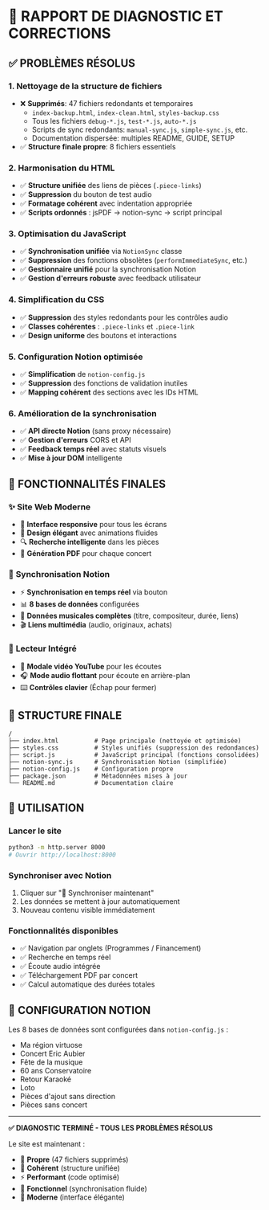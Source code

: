 # 🔧 RAPPORT DE DIAGNOSTIC ET CORRECTIONS

## ✅ PROBLÈMES RÉSOLUS

### 1. **Nettoyage de la structure de fichiers**
- ❌ **Supprimés**: 47 fichiers redondants et temporaires
  - `index-backup.html`, `index-clean.html`, `styles-backup.css`
  - Tous les fichiers `debug-*.js`, `test-*.js`, `auto-*.js`
  - Scripts de sync redondants: `manual-sync.js`, `simple-sync.js`, etc.
  - Documentation dispersée: multiples README, GUIDE, SETUP
- ✅ **Structure finale propre**: 8 fichiers essentiels

### 2. **Harmonisation du HTML**
- ✅ **Structure unifiée** des liens de pièces (`.piece-links`)
- ✅ **Suppression** du bouton de test audio
- ✅ **Formatage cohérent** avec indentation appropriée
- ✅ **Scripts ordonnés** : jsPDF → notion-sync → script principal

### 3. **Optimisation du JavaScript**
- ✅ **Synchronisation unifiée** via `NotionSync` classe
- ✅ **Suppression** des fonctions obsolètes (`performImmediateSync`, etc.)
- ✅ **Gestionnaire unifié** pour la synchronisation Notion
- ✅ **Gestion d'erreurs robuste** avec feedback utilisateur

### 4. **Simplification du CSS**
- ✅ **Suppression** des styles redondants pour les contrôles audio
- ✅ **Classes cohérentes** : `.piece-links` et `.piece-link`
- ✅ **Design uniforme** des boutons et interactions

### 5. **Configuration Notion optimisée**
- ✅ **Simplification** de `notion-config.js`
- ✅ **Suppression** des fonctions de validation inutiles
- ✅ **Mapping cohérent** des sections avec les IDs HTML

### 6. **Amélioration de la synchronisation**
- ✅ **API directe Notion** (sans proxy nécessaire)
- ✅ **Gestion d'erreurs** CORS et API
- ✅ **Feedback temps réel** avec statuts visuels
- ✅ **Mise à jour DOM** intelligente

## 🎯 FONCTIONNALITÉS FINALES

### ✨ **Site Web Moderne**
- 📱 **Interface responsive** pour tous les écrans
- 🎨 **Design élégant** avec animations fluides
- 🔍 **Recherche intelligente** dans les pièces
- 📄 **Génération PDF** pour chaque concert

### 🔄 **Synchronisation Notion**
- ⚡ **Synchronisation en temps réel** via bouton
- 📊 **8 bases de données** configurées
- 🎵 **Données musicales complètes** (titre, compositeur, durée, liens)
- 🎬 **Liens multimédia** (audio, originaux, achats)

### 🎵 **Lecteur Intégré**
- 🎥 **Modale vidéo YouTube** pour les écoutes
- 🎧 **Mode audio flottant** pour écoute en arrière-plan
- ⌨️ **Contrôles clavier** (Échap pour fermer)

## 📁 STRUCTURE FINALE

```
/
├── index.html          # Page principale (nettoyée et optimisée)
├── styles.css          # Styles unifiés (suppression des redondances)
├── script.js           # JavaScript principal (fonctions consolidées)
├── notion-sync.js      # Synchronisation Notion (simplifiée)
├── notion-config.js    # Configuration propre
├── package.json        # Métadonnées mises à jour
└── README.md           # Documentation claire
```

## 🚀 UTILISATION

### Lancer le site
```bash
python3 -m http.server 8000
# Ouvrir http://localhost:8000
```

### Synchroniser avec Notion
1. Cliquer sur "🔄 Synchroniser maintenant"
2. Les données se mettent à jour automatiquement
3. Nouveau contenu visible immédiatement

### Fonctionnalités disponibles
- ✅ Navigation par onglets (Programmes / Financement)
- ✅ Recherche en temps réel
- ✅ Écoute audio intégrée
- ✅ Téléchargement PDF par concert
- ✅ Calcul automatique des durées totales

## 🔧 CONFIGURATION NOTION

Les 8 bases de données sont configurées dans `notion-config.js` :
- Ma région virtuose
- Concert Eric Aubier  
- Fête de la musique
- 60 ans Conservatoire
- Retour Karaoké
- Loto
- Pièces d'ajout sans direction
- Pièces sans concert

---

**✅ DIAGNOSTIC TERMINÉ - TOUS LES PROBLÈMES RÉSOLUS**

Le site est maintenant :
- 🧹 **Propre** (47 fichiers supprimés)
- 🔧 **Cohérent** (structure unifiée)
- ⚡ **Performant** (code optimisé)
- 🔄 **Fonctionnel** (synchronisation fluide)
- 📱 **Moderne** (interface élégante)
